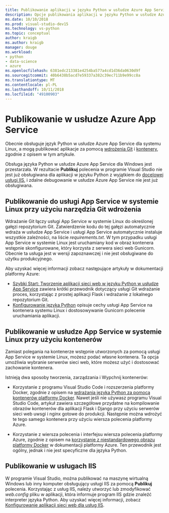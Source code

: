 ```yaml
---
title: Publikowanie aplikacji w języku Python w usłudze Azure App Service
description: Opcje publikowania aplikacji w języku Python w usłudze Azure App Service.
ms.date: 10/10/2018
ms.prod: visual-studio-dev15
ms.technology: vs-python
ms.topic: conceptual
author: kraigb
ms.author: kraigb
manager: douge
ms.workload:
- python
- data-science
- azure
ms.openlocfilehash: 6381edc213381e4254ba577a4cd1d36da0630d9f
ms.sourcegitcommit: 40b6438b5acd7e59337a382c39ec711b9e99cc8a
ms.translationtype: MT
ms.contentlocale: pl-PL
ms.lasthandoff: 10/11/2018
ms.locfileid: "49100903"
---
```

# <a name="publish-to-azure-app-service"></a>Publikowanie w usłudze Azure App Service

Obecnie obsługuje język Python w usłudze Azure App Service dla systemu Linux, a mogą publikować aplikacje za pomocą [wdrożenia Git](#publish-to-app-service-on-linux-using-git-deploy) i [kontenery](#publish-to-app-service-on-linux-using-containers), zgodnie z opisem w tym artykule.

Obsługa języka Python w usłudze Azure App Service dla Windows jest przestarzała. W rezultacie **Publikuj** polecenia w programie Visual Studio nie jest już obsługiwana dla aplikacji w języku Python z wyjątkiem do [docelowej usługi IIS](#publish-to-iis), i zdalne debugowanie w usłudze Azure App Service nie jest już obsługiwana.

## <a name="publish-to-app-service-on-linux-using-git-deploy"></a>Publikowanie do usługi App Service w systemie Linux przy użyciu narzędzia Git wdrożenia

Wdrażanie Git łączy usługi App Service w systemie Linux do określonej gałęzi repozytorium Git. Zatwierdzenie kodu do tej gałęzi automatycznie wdraża w usłudze App Service i usługi App Service automatycznie instaluje wszystkie zależności, na liście *requirements.txt*. W tym przypadku usługi App Service w systemie Linux jest uruchamiany kod w obraz kontenera wstępnie skonfigurowane, który korzysta z serwera sieci web Gunicorn. Obecnie ta usługa jest w wersji zapoznawczej i nie jest obsługiwane do użytku produkcyjnego.

Aby uzyskać więcej informacji zobacz następujące artykuły w dokumentacji platformy Azure:

- [Szybki Start: Tworzenie aplikacji sieci web w języku Python w usłudze App Service](/azure/app-service/containers/quickstart-python?toc=%2Fpython%2Fazure%2FTOC.json) zawiera krótki przewodnik dotyczący usługi Git wdrażanie proces, korzystając z prostej aplikacji Flask i wdrażanie z lokalnego repozytorium Git.
- [Konfigurowanie języka Python](/azure/app-service/containers/how-to-configure-python) opisuje cechy usługi App Service na kontenera systemu Linux i dostosowywanie Gunicorn polecenie uruchamiania aplikacji.

## <a name="publish-to-app-service-on-linux-using-containers"></a>Publikowanie w usłudze App Service w systemie Linux przy użyciu kontenerów

Zamiast polegania na kontenerze wstępnie utworzonych za pomocą usługi App Service w systemie Linux, możesz podać własne kontenera. Ta opcja umożliwia wybranie serwerów sieci web, które możesz użyć i dostosować zachowanie kontenera.

Istnieją dwa sposoby tworzenia, zarządzania i Wypchnij kontenerów:

- Korzystanie z programu Visual Studio Code i rozszerzenia platformy Docker, zgodnie z opisem na [wdrażania języka Python za pomocą kontenerów platformy Docker](https://code.visualstudio.com/docs/python/tutorial-deploy-containers). Nawet jeśli nie używasz programu Visual Studio Code, artykuł zawiera szczegółowe przydatne na kompilowanie obrazów kontenerów dla aplikacji Flask i Django przy użyciu serwerów sieci web uwsgi i nginx gotowe do produkcji. Następnie można wdrożyć te tego samego kontenera przy użyciu wiersza polecenia platformy Azure.

- Korzystanie z wiersza polecenia i interfejsu wiersza polecenia platformy Azure, zgodnie z opisem na [korzystanie z niestandardowego obrazu platformy Docker](/azure/app-service/containers/tutorial-custom-docker-image) w dokumentacji platformy Azure. Ten przewodnik jest ogólny, jednak i nie jest specyficzne dla języka Python.

## <a name="publish-to-iis"></a>Publikowanie w usługach IIS

W programie Visual Studio, można publikować na maszynę wirtualną Windows lub inny komputer obsługujący usługi IIS za pomocą **Publikuj** polecenia. Korzystając z usług IIS, należy utworzyć lub zmodyfikować *web.config* pliku w aplikacji, która informuje program IIS gdzie znaleźć interpreter języka Python. Aby uzyskać więcej informacji, zobacz [Konfigurowanie aplikacji sieci web dla usług IIS](configure-web-apps-for-iis-windows.md).

